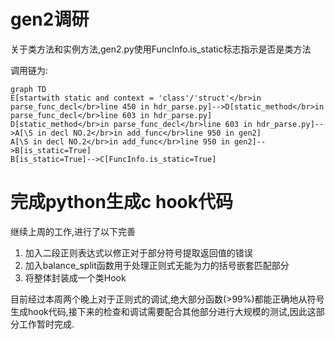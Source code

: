 # gen2调研

关于类方法和实例方法,gen2.py使用FuncInfo.is_static标志指示是否是类方法

调用链为:

```mermaid
graph TD
E[startwith static and context = 'class'/'struct'</br>in parse_func_decl</br>line 450 in hdr_parse.py]-->D[static_method</br>in parse_func_decl</br>line 603 in hdr_parse.py]
D[static_method</br>in parse_func_decl</br>line 603 in hdr_parse.py]-->A[\S in decl NO.2</br>in add_func</br>line 950 in gen2]
A[\S in decl NO.2</br>in add_func</br>line 950 in gen2]-->B[is_static=True]
B[is_static=True]-->C[FuncInfo.is_static=True]
```

# 完成python生成c hook代码

继续上周的工作,进行了以下完善

1. 加入二段正则表达式以修正对于部分符号提取返回值的错误
2. 加入balance_split函数用于处理正则式无能为力的括号嵌套匹配部分
3. 将整体封装成一个类Hook

目前经过本周两个晚上对于正则式的调试,绝大部分函数(>99%)都能正确地从符号生成hook代码,接下来的检查和调试需要配合其他部分进行大规模的测试,因此这部分工作暂时完成.